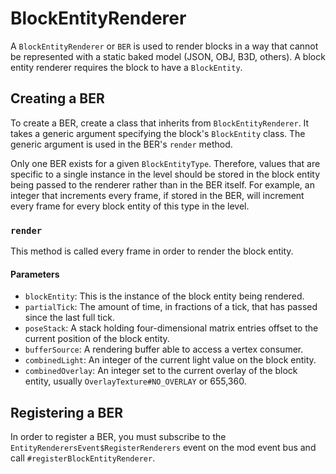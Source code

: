 BlockEntityRenderer
==================

A `BlockEntityRenderer` or `BER` is used to render blocks in a way that cannot be represented with a static baked model (JSON, OBJ, B3D, others). A block entity renderer requires the block to have a `BlockEntity`.

Creating a BER
--------------

To create a BER, create a class that inherits from `BlockEntityRenderer`. It takes a generic argument specifying the block's `BlockEntity` class. The generic argument is used in the BER's `render` method.

Only one BER exists for a given `BlockEntityType`. Therefore, values that are specific to a single instance in the level should be stored in the block entity being passed to the renderer rather than in the BER itself. For example, an integer that increments every frame, if stored in the BER, will increment every frame for every block entity of this type in the level.

### `render`

This method is called every frame in order to render the block entity. 

#### Parameters
* `blockEntity`: This is the instance of the block entity being rendered.
* `partialTick`: The amount of time, in fractions of a tick, that has passed since the last full tick.
* `poseStack`: A stack holding four-dimensional matrix entries offset to the current position of the block entity.
* `bufferSource`: A rendering buffer able to access a vertex consumer.
* `combinedLight`: An integer of the current light value on the block entity.
* `combinedOverlay`: An integer set to the current overlay of the block entity, usually `OverlayTexture#NO_OVERLAY` or 655,360.

Registering a BER
-----------------

In order to register a BER, you must subscribe to the `EntityRenderersEvent$RegisterRenderers` event on the mod event bus and call `#registerBlockEntityRenderer`.
